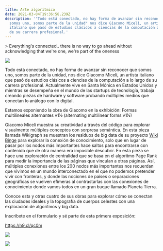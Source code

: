 ```yaml
---
title: Arte algorítmico
date: 2021-03-04T19:36:58.239Z
description: '"Todo está conectado, no hay forma de avanzar sin reconocer que
  somos uno, somos parte de la unidad" nos dice Giacomo Miceli, un artista
  italiano que pasó de estudios clásicos a ciencias de la computación a lo largo
  de su carrera profesional.'
---
```

\> Everything's connected.. there is no way to go ahead without acknowledging that we're one, we're part of the oneness 

![](/uploads/screen-shot-2021-03-04-at-1.43.10-pm.png)

Todo está conectado, no hay forma de avanzar sin reconocer que somos uno, somos parte de la unidad, nos dice Giacomo Miceli, un artista italiano que pasó de estudios clásicos a ciencias de la computación a lo largo de su carrera profesional. Actualmente vive en Santa Mónica en Estados Unidos y mientras se desempeña en el mundo de las startups de tecnología, trabaja creando piezas de hardware y software probando múltiples medios que conectan lo análogo con lo digital.

Estamos exponiendo la obra de Giacomo en la exhibición: Formas multilineales alternantes v1½ (alternating multilinear forms v1½)

Giacomo Miceli muestra su creatividad a través del código para explorar visualmente múltiples conceptos con sorpresa semántica. En esta pieza llamada Wikigraph se muestran los residuos de big data de su proyecto [Wiki Binge](https://www.jamez.it/project/wikibinge/) para explorar la conexión de conocimiento, solo que en lugar de pasar por los nodos más importantes hace saltos para encontrarse con contenido que de otra manera era imposible descubrir. En esta pieza se hace una exploración de centralidad que se basa en el algoritmo Page Rank para medir la importancia de las páginas que vinculan a otras páginas. Así, múltiples conexiones entre los 200 nodos más importantes nos recuerdan que vivimos en un mundo interconectado en el que no podemos pretender vivir con fronteras, y donde las nociones de países o separaciones geográficas se vuelven efímeras al contrastarlas con las conexiones de conocimiento donde vamos todos en un gran buque llamado Planeta Tierra.

Conoce esta y otras cuatro de sus obras para explorar cómo se conectan las ciudades ideales y la topografía de cuerpos celestes con una exploración de algoritmos y big data.

Inscríbete en el formulario y sé parte de esta primera exposición:

<https://n9.cl/qc0m>



![](/uploads/screen-shot-2021-03-04-at-2.11.27-pm.png)

![](/uploads/screen-shot-2021-03-04-at-2.11.58-pm.png)